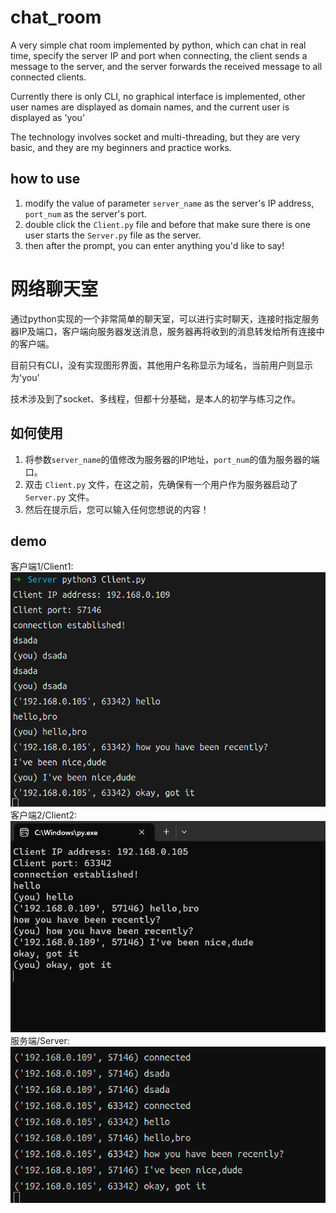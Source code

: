 # chat_room
A very simple chat room implemented by python, which can chat in real time, specify the server IP and port when connecting, the client sends a message to the server, and the server forwards the received message to all connected clients.

Currently there is only CLI, no graphical interface is implemented, other user names are displayed as domain names, and the current user is displayed as 'you'

The technology involves socket and multi-threading, but they are very basic, and they are my beginners and practice works.

## how to use
1. modify the value of parameter `server_name` as the server's IP address, `port_num` as the server's port.
2. double click the `Client.py` file and before that make sure there is one user starts the `Server.py` file as the server.
3. then after the prompt, you can enter anything you'd like to say!

# 网络聊天室
通过python实现的一个非常简单的聊天室，可以进行实时聊天，连接时指定服务器IP及端口，客户端向服务器发送消息，服务器再将收到的消息转发给所有连接中的客户端。

目前只有CLI，没有实现图形界面，其他用户名称显示为域名，当前用户则显示为'you'

技术涉及到了socket、多线程，但都十分基础，是本人的初学与练习之作。

## 如何使用
1. 将参数`server_name`的值修改为服务器的IP地址，`port_num`的值为服务器的端口。
2. 双击 `Client.py` 文件，在这之前，先确保有一个用户作为服务器启动了 `Server.py` 文件。
3. 然后在提示后，您可以输入任何您想说的内容！

## demo
客户端1/Client1:
![客户端1/Client1](./client1_demo.png)
客户端2/Client2:
![客户端1/Client1](./client2_demo.png)
服务端/Server:
![服务端/Server](./server_demo.png)